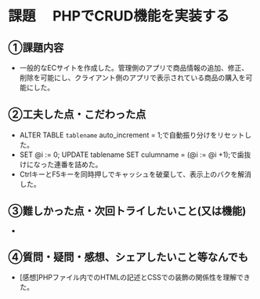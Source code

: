 # 課題　 PHPでCRUD機能を実装する

## ①課題内容　
- 一般的なECサイトを作成した。管理側のアプリで商品情報の追加、修正、削除を可能にし、クライアント側のアプリで表示されている商品の購入を可能にした。

## ②工夫した点・こだわった点
- ALTER TABLE `tablename` auto_increment = 1;で自動振り分けをリセットした。
- SET @i := 0;
  UPDATE tablename SET culumname = (@i := @i +1);で歯抜けになった連番を詰めた。
- CtrlキーとF5キーを同時押しでキャッシュを破棄して、表示上のバクを解消した。


## ③難しかった点・次回トライしたいこと(又は機能)
- 

## ④質問・疑問・感想、シェアしたいこと等なんでも
- [感想]PHPファイル内でのHTMLの記述とCSSでの装飾の関係性を理解できた。